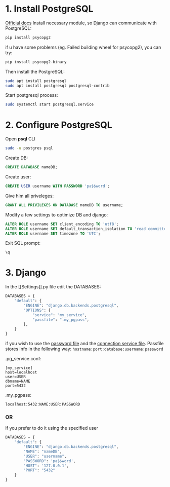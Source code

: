 # 1. Install PostgreSQL
[Official docs](https://docs.djangoproject.com/en/5.0/ref/databases/#postgresql-notes)
Install necessary module, so Django can communicate with PostgreSQL:
```Bash
pip install psycopg2
```

if u have some problems (eg. Failed building wheel for psycopg2), you can try:
```Bash
pip install psycopg2-binary
```

Then install the PostgreSQL:
```Bash
sudo apt install postgresql
sudo apt install postgresql postgresql-contrib
```

Start postgresql process:
```Bash
sudo systemctl start postgresql.service
```
# 2. Configure PostgreSQL
Open **psql** CLI
```Bash
sudo -u postgres psql
```

Create DB:
```SQL
CREATE DATABASE nameDB;
```

Create user:
```SQL
CREATE USER username WITH PASSWORD 'pa$$word';
```

Give him all priveleges:
```SQL
GRANT ALL PRIVILEGES ON DATABASE nameDB TO username;
```

Modify a few settings to optimize DB and django:
```SQL
ALTER ROLE username SET client_encoding TO 'utf8';
ALTER ROLE username SET default_transaction_isolation TO 'read committed';
ALTER ROLE username SET timezone TO 'UTC';
```

Exit SQL prompt:
```SQL
\q
```
# 3. Django

In the [[Settings]].py file edit the DATABASES:
```Python
DATABASES = {
    "default": {
        "ENGINE": "django.db.backends.postgresql",
        "OPTIONS": {
            "service": "my_service",
            "passfile": ".my_pgpass",
        },
    }
}
```
if you wish to use the [password file](https://www.postgresql.org/docs/current/libpq-pgpass.html) and the [connection service file](https://www.postgresql.org/docs/current/libpq-pgservice.html).
Passfile stores info in the following way: `hostname:port:database:username:password`

.pg_service.conf:
```
[my_service]
host=localhost
user=USER
dbname=NAME
port=5432
```

.my_pgpass:
```
localhost:5432:NAME:USER:PASSWORD
```
### OR
If you prefer to do it using the specified user
```Python
DATABASES = {
    "default": {
        "ENGINE": "django.db.backends.postgresql",
        "NAME": "nameDB",
        "USER": "username",
        "PASSWORD": 'pa$$word',
        "HOST": '127.0.0.1',
        "PORT": "5432"
    }
}
```





